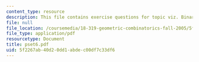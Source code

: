 ```yaml
---
content_type: resource
description: This file contains exercise questions for topic viz. Binary Space Partitions.
file: null
file_location: /coursemedia/18-319-geometric-combinatorics-fall-2005/5f2267ab40d20dd1abdec00df7c33df6_pset6.pdf
file_type: application/pdf
resourcetype: Document
title: pset6.pdf
uid: 5f2267ab-40d2-0dd1-abde-c00df7c33df6
---
```

